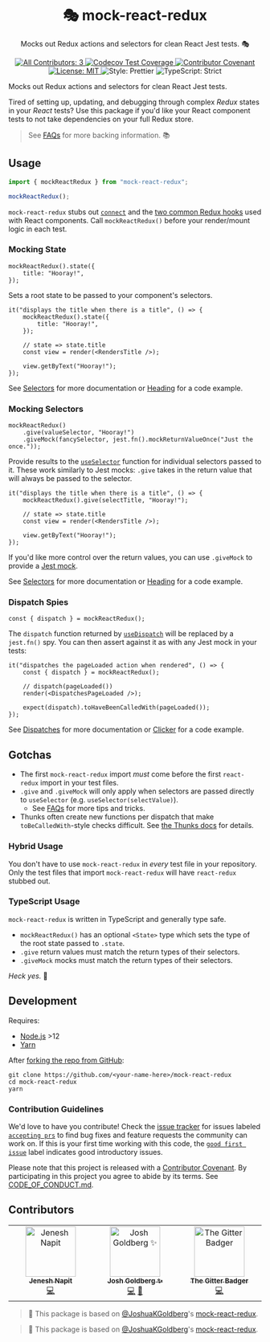 <h1 align="center">🎭 mock-react-redux</h1>

<p align="center">Mocks out Redux actions and selectors for clean React Jest tests. 🎭</p>

<p align="center">
	<a href="#contributors" target="_blank">
<!-- prettier-ignore-start -->
<!-- ALL-CONTRIBUTORS-BADGE:START - Do not remove or modify this section -->
<img alt="All Contributors: 3" src="https://img.shields.io/badge/all_contributors-3-21bb42.svg" />
<!-- ALL-CONTRIBUTORS-BADGE:END -->
<!-- prettier-ignore-end -->
	</a>
	<a href="https://codecov.io/gh/JoshuaKGoldberg/mock-react-redux" target="_blank">
		<img alt="Codecov Test Coverage" src="https://codecov.io/gh/JoshuaKGoldberg/mock-react-redux/branch/main/graph/badge.svg"/>
	</a>
	<a href="https://github.com/JoshuaKGoldberg/mock-react-redux/blob/main/.github/CODE_OF_CONDUCT.md" target="_blank">
		<img alt="Contributor Covenant" src="https://img.shields.io/badge/code_of_conduct-enforced-21bb42" />
	</a>
	<a href="https://github.com/JoshuaKGoldberg/mock-react-redux/blob/main/LICENSE.md" target="_blank">
		<img alt="License: MIT" src="https://img.shields.io/github/license/JoshuaKGoldberg/mock-react-redux?color=21bb42">
	</a>
	<img alt="Style: Prettier" src="https://img.shields.io/badge/style-prettier-21bb42.svg" />
	<img alt="TypeScript: Strict" src="https://img.shields.io/badge/typescript-strict-21bb42.svg" />
</p>

Mocks out Redux actions and selectors for clean React Jest tests.

Tired of setting up, updating, and debugging through complex _Redux_ states in your _React_ tests?
Use this package if you'd like your React component tests to not take dependencies on your full Redux store.

> See [FAQs](./docs/FAQs.md) for more backing information. 📚

## Usage

```js
import { mockReactRedux } from "mock-react-redux";

mockReactRedux();
```

`mock-react-redux` stubs out [`connect`](https://react-redux.js.org/api/connect) and the [two common Redux hooks](https://react-redux.js.org/api/hooks) used with React components.
Call `mockReactRedux()` before your render/mount logic in each test.

### Mocking State

```tsx
mockReactRedux().state({
	title: "Hooray!",
});
```

Sets a root state to be passed to your component's selectors.

```tsx
it("displays the title when there is a title", () => {
	mockReactRedux().state({
		title: "Hooray!",
	});

	// state => state.title
	const view = render(<RendersTitle />);

	view.getByText("Hooray!");
});
```

See [Selectors](./docs/Selectors.md) for more documentation or [Heading](./docs/examples/Heading.test.tsx) for a code example.

### Mocking Selectors

```tsx
mockReactRedux()
	.give(valueSelector, "Hooray!")
	.giveMock(fancySelector, jest.fn().mockReturnValueOnce("Just the once."));
```

Provide results to the [`useSelector`](https://react-redux.js.org/api/hooks#useselector) function for individual selectors passed to it.
These work similarly to Jest mocks: `.give` takes in the return value that will always be passed to the selector.

```tsx
it("displays the title when there is a title", () => {
	mockReactRedux().give(selectTitle, "Hooray!");

	// state => state.title
	const view = render(<RendersTitle />);

	view.getByText("Hooray!");
});
```

If you'd like more control over the return values, you can use `.giveMock` to provide a [Jest mock](https://jestjs.io/docs/en/mock-functions.html).

See [Selectors](./docs/Selectors.md) for more documentation or [Heading](./docs/examples/Heading.test.tsx) for a code example.

### Dispatch Spies

```tsx
const { dispatch } = mockReactRedux();
```

The `dispatch` function returned by [`useDispatch`](https://react-redux.js.org/api/hooks#usedispatch) will be replaced by a `jest.fn()` spy.
You can then assert against it as with any Jest mock in your tests:

```tsx
it("dispatches the pageLoaded action when rendered", () => {
	const { dispatch } = mockReactRedux();

	// dispatch(pageLoaded())
	render(<DispatchesPageLoaded />);

	expect(dispatch).toHaveBeenCalledWith(pageLoaded());
});
```

See [Dispatches](./docs/Dispatches.md) for more documentation or [Clicker](./docs/examples/Clicker.test.tsx) for a code example.

## Gotchas

- The first `mock-react-redux` import _must_ come before the first `react-redux` import in your test files.
- `.give` and `.giveMock` will only apply when selectors are passed directly to `useSelector` (e.g. `useSelector(selectValue)`).
  - See [FAQs](./docs/FAQs.md#help-my-give-selectors-arent-getting-mocked) for more tips and tricks.
- Thunks often create new functions per dispatch that make `toBeCalledWith`-style checks difficult. See [the Thunks docs](./docs/Thunks.md) for details.

### Hybrid Usage

You don't have to use `mock-react-redux` in _every_ test file in your repository.
Only the test files that import `mock-react-redux` will have `react-redux` stubbed out.

### TypeScript Usage

`mock-react-redux` is written in TypeScript and generally type safe.

- `mockReactRedux()` has an optional `<State>` type which sets the type of the root state passed to `.state`.
- `.give` return values must match the return types of their selectors.
- `.giveMock` mocks must match the return types of their selectors.

_Heck yes._ 🤘

## Development

Requires:

- [Node.js](https://nodejs.org) >12
- [Yarn](https://yarnpkg.com/en)

After [forking the repo from GitHub](https://help.github.com/articles/fork-a-repo):

```
git clone https://github.com/<your-name-here>/mock-react-redux
cd mock-react-redux
yarn
```

### Contribution Guidelines

We'd love to have you contribute!
Check the [issue tracker](https://github.com/Codecademy/mock-react-redux/issues) for issues labeled [`accepting prs`](https://github.com/Codecademy/mock-react-redux/issues?utf8=%E2%9C%93&q=is%3Aissue+is%3Aopen+label%3A%22accepting+prs%22) to find bug fixes and feature requests the community can work on.
If this is your first time working with this code, the [`good first issue`](https://github.com/Codecademy/mock-react-redux/issues?utf8=%E2%9C%93&q=is%3Aissue+is%3Aopen+label%3A%22good+first+issue%22+) label indicates good introductory issues.

Please note that this project is released with a [Contributor Covenant](https://www.contributor-covenant.org).
By participating in this project you agree to abide by its terms.
See [CODE_OF_CONDUCT.md](./CODE_OF_CONDUCT.md).

## Contributors

<!-- spellchecker: disable -->
<!-- ALL-CONTRIBUTORS-LIST:START - Do not remove or modify this section -->
<!-- prettier-ignore-start -->
<!-- markdownlint-disable -->
<table>
  <tbody>
    <tr>
      <td align="center" valign="top" width="14.28%"><a href="https://github.com/jenesh"><img src="https://avatars.githubusercontent.com/u/47792836?v=4?s=100" width="100px;" alt="Jenesh Napit"/><br /><sub><b>Jenesh Napit</b></sub></a><br /><a href="https://github.com/JoshuaKGoldberg/mock-react-redux/commits?author=jenesh" title="Code">💻</a></td>
      <td align="center" valign="top" width="14.28%"><a href="http://www.joshuakgoldberg.com/"><img src="https://avatars.githubusercontent.com/u/3335181?v=4?s=100" width="100px;" alt="Josh Goldberg ✨"/><br /><sub><b>Josh Goldberg ✨</b></sub></a><br /><a href="https://github.com/JoshuaKGoldberg/mock-react-redux/commits?author=JoshuaKGoldberg" title="Code">💻</a> <a href="#maintenance-JoshuaKGoldberg" title="Maintenance">🚧</a></td>
      <td align="center" valign="top" width="14.28%"><a href="https://gitter.im/"><img src="https://avatars.githubusercontent.com/u/8518239?v=4?s=100" width="100px;" alt="The Gitter Badger"/><br /><sub><b>The Gitter Badger</b></sub></a><br /><a href="https://github.com/JoshuaKGoldberg/mock-react-redux/commits?author=gitter-badger" title="Code">💻</a></td>
    </tr>
  </tbody>
</table>

<!-- markdownlint-restore -->
<!-- prettier-ignore-end -->

<!-- ALL-CONTRIBUTORS-LIST:END -->
<!-- spellchecker: enable -->

<!-- You can remove this notice if you don't want it 🙂 no worries! -->

> 💙 This package is based on [@JoshuaKGoldberg](https://github.com/JoshuaKGoldberg)'s [mock-react-redux](https://github.com/JoshuaKGoldberg/mock-react-redux).

<!-- You can remove this notice if you don't want it 🙂 no worries! -->

> 💙 This package is based on [@JoshuaKGoldberg](https://github.com/JoshuaKGoldberg)'s [mock-react-redux](https://github.com/JoshuaKGoldberg/mock-react-redux).
